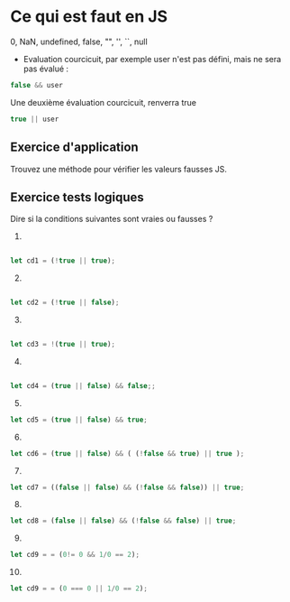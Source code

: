 # Ce qui est faut en JS

0, NaN, undefined, false, "", '', ``, null

- Evaluation courcicuit, par exemple user n'est pas défini, mais ne sera pas évalué :

```js
false && user 
```
Une deuxième évaluation courcicuit, renverra true

```js
true || user
```

## Exercice d'application 

Trouvez une méthode pour vérifier les valeurs fausses JS.


## Exercice tests logiques

Dire si la conditions suivantes sont vraies ou fausses ?


1.

```js

let cd1 = (!true || true);

```

2.

```js

let cd2 = (!true || false);

```

3.

```js

let cd3 = !(true || true);

```

4.

```js

let cd4 = (true || false) && false;;

```

5.

```js
let cd5 = (true || false) && true;

```

6.

```js
let cd6 = (true || false) && ( (!false && true) || true );

```

7.

```js
let cd7 = ((false || false) && (!false && false)) || true;

```

8.

```js
let cd8 = (false || false) && (!false && false) || true;

```

9.

```js
let cd9 = = (0!= 0 && 1/0 == 2);

```

10.

```js
let cd9 = = (0 === 0 || 1/0 == 2);

```